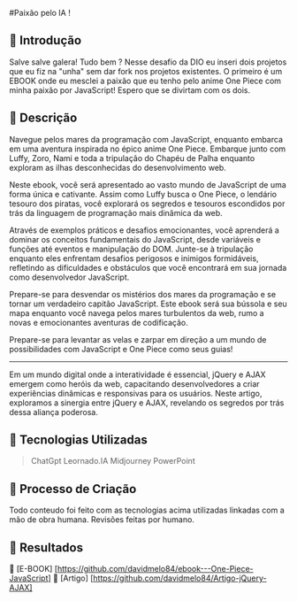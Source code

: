 #Paixão pelo IA !


## 🚀 Introdução

Salve salve galera! Tudo bem ?
Nesse desafio da DIO eu inseri dois projetos que eu fiz na "unha" sem dar fork nos projetos existentes.
O primeiro é um EBOOK onde eu mesclei a paixão que eu tenho pelo anime One Piece com minha paixão por JavaScript!
Espero que se divirtam com os dois.

## 📒 Descrição
Navegue pelos mares da programação com JavaScript, enquanto embarca em uma aventura inspirada no épico anime One Piece. Embarque junto com Luffy, Zoro, Nami e toda a tripulação do Chapéu de Palha enquanto exploram as ilhas desconhecidas do desenvolvimento web.

Neste ebook, você será apresentado ao vasto mundo de JavaScript de uma forma única e cativante. Assim como Luffy busca o One Piece, o lendário tesouro dos piratas, você explorará os segredos e tesouros escondidos por trás da linguagem de programação mais dinâmica da web.

Através de exemplos práticos e desafios emocionantes, você aprenderá a dominar os conceitos fundamentais do JavaScript, desde variáveis e funções até eventos e manipulação do DOM. Junte-se à tripulação enquanto eles enfrentam desafios perigosos e inimigos formidáveis, refletindo as dificuldades e obstáculos que você encontrará em sua jornada como desenvolvedor JavaScript.

Prepare-se para desvendar os mistérios dos mares da programação e se tornar um verdadeiro capitão JavaScript. Este ebook será sua bússola e seu mapa enquanto você navega pelos mares turbulentos da web, rumo a novas e emocionantes aventuras de codificação.

Prepare-se para levantar as velas e zarpar em direção a um mundo de possibilidades com JavaScript e One Piece como seus guias!

------------------------------------------------------------------------------------------------------

Em um mundo digital onde a interatividade é essencial, jQuery e AJAX emergem como heróis da web, capacitando desenvolvedores a criar experiências dinâmicas e responsivas para os usuários. Neste artigo, exploramos a sinergia entre jQuery e AJAX, revelando os segredos por trás dessa aliança poderosa.


## 🤖 Tecnologias Utilizadas
>ChatGpt
>Leornado.IA
>Midjourney
>PowerPoint

## 🧐 Processo de Criação
Todo conteudo foi feito com as tecnologias acima utilizadas linkadas com a mão de obra humana.
Revisões feitas por humano.

## 🚀 Resultados
💭 [E-BOOK] [https://github.com/davidmelo84/ebook---One-Piece-JavaScript]
💭 [Artigo] [https://github.com/davidmelo84/Artigo-jQuery-AJAX]



